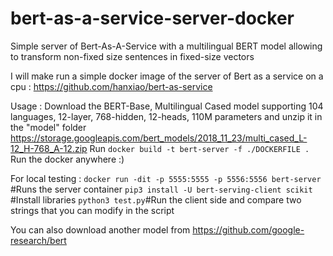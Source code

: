 # bert-as-a-service-server-docker
Simple server of Bert-As-A-Service with a multilingual BERT model allowing to transform non-fixed size sentences in fixed-size vectors

I will make run a simple docker image of the server of Bert as a service on a cpu : https://github.com/hanxiao/bert-as-service

Usage : 
Download the BERT-Base, Multilingual Cased model supporting 104 languages, 12-layer, 768-hidden, 12-heads, 110M parameters and unzip it in the "model" folder  https://storage.googleapis.com/bert_models/2018_11_23/multi_cased_L-12_H-768_A-12.zip
Run `docker build -t bert-server -f ./DOCKERFILE .`
Run the docker anywhere :)

For local testing : 
`docker run -dit -p 5555:5555 -p 5556:5556 bert-server` #Runs the server container
`pip3 install -U bert-serving-client scikit` #Install libraries
`python3 test.py`#Run the client side and compare two strings that you can modify in the script


You can also download another model from https://github.com/google-research/bert
